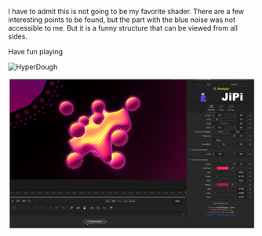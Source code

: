 

<!-- +++ DO NOT REMOVE THIS COMMENT +++ DO NOT ADD OR EDIT ANY TEXT BEFORE THIS LINE +++ IT WOULD BE A REALLY BAD IDEA +++ -->

I have to admit this is not going to be my favorite shader. There are a few interesting points to be found, but the part with the blue noise was not accessible to me. But it is a funny structure that can be viewed from all sides.

Have fun playing

![HyperDough](https://user-images.githubusercontent.com/78935215/145252282-ed106aa9-d0dc-4f39-938c-08511beeb8a0.gif)

[![HyperDough](HyperDough_screenshot.png)](HyperDough.fuse)

<!-- +++ DO NOT REMOVE THIS COMMENT +++ DO NOT EDIT ANY TEXT THAT COMES AFTER THIS LINE +++ TRUST ME: JUST DON'T DO IT +++ -->

